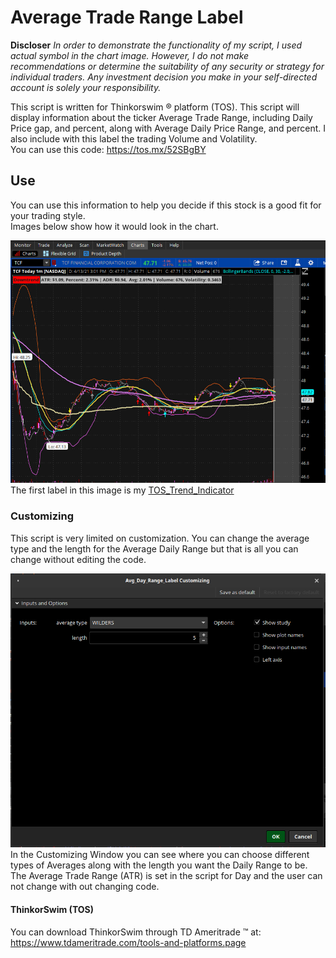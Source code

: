 # Average Trade Range Label

**Discloser** *In order to demonstrate the functionality of my script, I used actual symbol in the chart image. However, I do not make recommendations or determine the suitability of any security or strategy for individual traders. Any investment decision you make in your self-directed account is solely your responsibility.* 

This script is written for Thinkorswim :registered: platform (TOS). This script will display information about the ticker Average Trade Range, including Daily Price gap, and percent, along with Average Daily Price Range, and percent. I also include with this label the trading Volume and Volatility.  
You can use this code: https://tos.mx/52SBgBY  

## Use  
You can use this information to help you decide if this stock is a good fit for your trading style.  
Images below show how it would look in the chart.

![Chart View with Label display](Images/Screenshot_2021-04-13_21-33-17.jpg)  
The first label in this image is my [TOS_Trend_Indicator](https://github.com/TechRancher/TOS_Trend_Indicator)  

### Customizing  
This script is very limited on customization. You can change the average type and the length for the Average Daily Range but that is all you can change without editing the code.

![Customizing Window](Images/Customizing.jpg)  
In the Customizing Window you can see where you can choose different types of Averages along with the length you want the Daily Range to be.  The Average Trade Range (ATR) is set in the script for Day and the user can not change with out changing code.  

#### ThinkorSwim (TOS)  
You can download ThinkorSwim through TD Ameritrade :tm: at: https://www.tdameritrade.com/tools-and-platforms.page